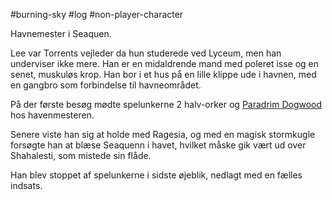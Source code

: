 #burning-sky #log #non-player-character

Havnemester i Seaquen.
Lee var Torrents vejleder da hun studerede ved Lyceum, men han underviser ikke mere. Han er en midaldrende mand med poleret isse og en senet, muskuløs krop. Han bor i et hus på en lille klippe ude i havnen, med en gangbro som forbindelse til havneområdet.
På der første besøg mødte spelunkerne 2 halv-orker og [Paradrim Dogwood](Paradrim%20Dogwood.md) hos havenmesteren.
Senere viste han sig at holde med Ragesia, og med en magisk stormkugle forsøgte han at blæse Seaquenn i havet, hvilket måske gik vært ud over Shahalesti, som mistede sin flåde.
Han blev stoppet af spelunkerne i sidste øjeblik, nedlagt med en fælles indsats.
